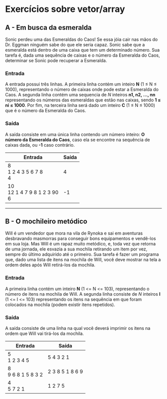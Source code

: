 # Exercícios sobre vetor/array

## A - Em busca da esmeralda

Sonic perdeu uma das Esmeraldas do Caos! Se essa jóia cair nas mãos do
Dr. Eggman ninguém sabe do que ele seria capaz. Sonic sabe que a
esmeralda está dentro de uma caixa que tem um determinado número. Sua
tarefa é, dada uma sequência de caixas e o número da Esmeralda do
Caos, determinar se Sonic pode recuperar a Esmeralda.

### Entrada
A entrada possui três linhas. A primeira linha contém um inteiro **N** (1 ≤ N ≤ 1000),
representando o número de caixas onde pode estar a Esmeralda do Caos. A segunda
linha contém uma sequencia de *N* inteiros **n1, n2, …, nn** representando os números
das esmeraldas que estão nas caixas, sendo **1 ≤ ni ≤ 1000**. Por fim, na terceira
linha será dado um inteiro **C** (1 ≤ N ≤ 1000) que é o número da Esmeralda do Caos.

### Saída
A saída consiste em uma única linha contendo um número inteiro: **O número da**
**Esmeralda do Caos**, caso ela se encontre na sequência de caixas dada, ou **-1**
caso contrário.

| Entrada | Saída |
| --- | --- |
| 8 <br> 1 2 4 3 5 6 7 8 <br> 4 | 4 |
| 10 <br> 12 1 4 7 9 8 1 2 3 90 <br> 6 | -1 |


---


## B - O mochileiro metódico

Will é um vendedor que mora na vila de Rynoka e sai em aventuras
desbravando masmorras para conseguir bons equipamentos e vendê-los em
sua loja. Mas Will é um rapaz muito metódico, e, toda vez que retorna de uma
jornada, ele esvazia a sua mochila retirando um item por vez, sempre do último
adquirido até o primeiro. Sua tarefa é fazer um programa que, dado uma lista
de itens na mochila de Will, você deve mostrar na tela a ordem deles após
Will retirá-los da mochila.

### Entrada
A primeira linha contém um inteiro **N** (1 <= N <= 103),
representando o número de itens na mochila de Will. A segunda linha
consiste de *N* inteiros **I** (1 <= I <= 103) representando os itens na
sequência em que foram colocados na mochila (podem existir itens
repetidos).

### Saída
A saída consiste de uma linha na qual você deverá imprimir os itens
na ordem que Will vai tirá-los da mochila.

| Entrada | Saída |
| --- | --- |
| 5 <br> 1 2 3 4 5 | 5 4 3 2 1 |
| 8 <br> 9 6 8 1 5 8 3 2 | 2 3 8 5 1 8 6 9 |
| 4 <br> 5 7 2 1 | 1 2 7 5 |
